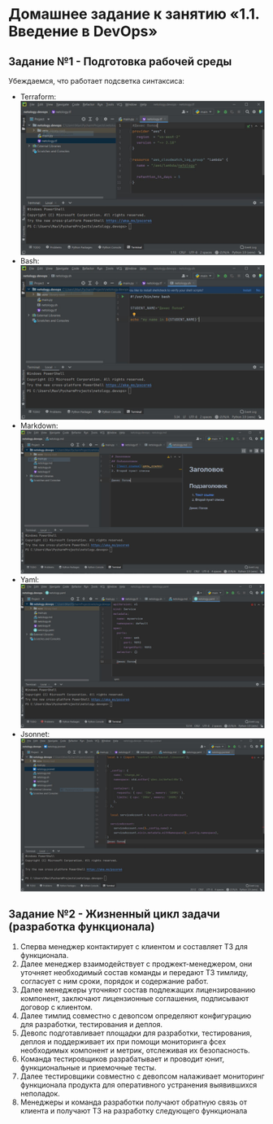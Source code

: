 # Домашнее задание к занятию «1.1. Введение в DevOps»

## Задание №1 - Подготовка рабочей среды

Убеждаемся, что работает подсветка синтаксиса:
  - Terraform: ![Терраформ](../img/1-2/netology.tf.JPG)
  - Bash: ![bash](../img/1-2/netology.sh.JPG)
  - Markdown: ![markdown](../img/1-2/netology.md.JPG)
  - Yaml: ![Yaml](../img/1-2/netology.yaml.JPG)
  - Jsonnet: ![Jsonnet](../img/1-2/netology.jsonnet.JPG)

## Задание №2 - Жизненный цикл задачи (разработка функционала)
1. Сперва менеджер контактирует с клиентом и составляет ТЗ для функционала.
2. Далее менеджер взаимодействует с проджект-менеджером, они
уточняет необходимый состав команды и передают ТЗ тимлиду, согласует с ним сроки, порядок и содержание работ.
3. Далее менеджеры уточняют состав подлежащих лицензированию компонент, заключают лицензионные соглашения, подписывают договор с клиентом.
4. Далее тимлид совместно с девопсом определяют конфигурацию для разработки, тестирования и деплоя.
5. Девопс подготавливает площадки для разработки, тестирования, деплоя и поддерживает их при помощи мониторинга фсех необходимых компонент и метрик, отслеживая их безопасность.
7. Команда тестировщиков разрабатывает и проводит юнит, функциональные и приемочные тесты.
8. Далее тестировщики совместно с девопсом налаживает мониторинг функционала продукта для оперативного устранения выявившихся неполадок.
9. Менеджеры и команда разработки получают обратную связь от клиента и получают ТЗ на разработку следующего функционала
